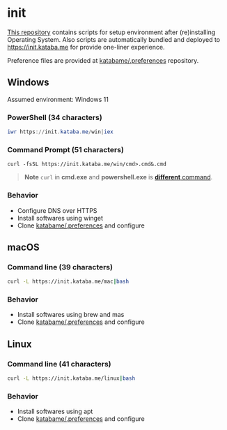 # init

[This repository](https://github.com/katabame/init/) contains scripts for setup environment after (re)installing Operating System.
Also scripts are automatically bundled and deployed to <https://init.kataba.me> for provide one-liner experience.

Preference files are provided at [katabame/.preferences](https://github.com/katabame/.preferences) repository.

## Windows

Assumed environment: Windows 11

### PowerShell (34 characters)

```powershell
iwr https://init.kataba.me/win|iex
```

### Command Prompt (51 characters)

```batchfile
curl -fsSL https://init.kataba.me/win/cmd>.cmd&.cmd
```

> **Note**
> `curl` in **cmd.exe** and **powershell.exe** is [**different** command](https://curl.se/windows/microsoft.html).

### Behavior

* Configure DNS over HTTPS
* Install softwares using winget
* Clone [katabame/.preferences](https://github.com/katabame/.preferences) and configure

## macOS

### Command line (39 characters)
```bash
curl -L https://init.kataba.me/mac|bash
```

### Behavior
* Install softwares using brew and mas
* Clone [katabame/.preferences](https://github.com/katabame/.preferences) and configure

## Linux

### Command line (41 characters)
```bash
curl -L https://init.kataba.me/linux|bash
```

### Behavior
* Install softwares using apt
* Clone [katabame/.preferences](https://github.com/katabame/.preferences) and configure
